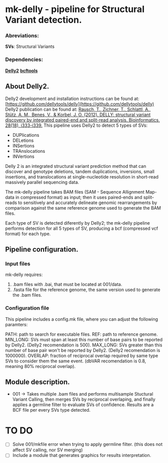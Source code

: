 # mk-delly - pipeline for Structural Variant detection.

### Abreviations:
**SVs**: Structural Variants

### Dependencies:
**[Delly2](https://github.com/dellytools/delly)**
**[bcftools](https://samtools.github.io/bcftools/)**

## About Delly2.

Delly2 development and installation instructions can be found at: [https://github.com/dellytools/delly](https://github.com/dellytools/delly)
Delly2 publication can be found at: [Rausch, T., Zichner, T., Schlattl, A., Stütz, A. M., Benes, V., & Korbel, J. O. (2012). DELLY: structural variant discovery by integrated paired-end and split-read analysis. Bioinformatics, 28(18), i333-i339.](https://academic.oup.com/bioinformatics/article/28/18/i333/245403/DELLY-structural-variant-discovery-by-integrated)
This pipeline uses Delly2 to detect 5 types of SVs:

- DUPlications
- DELetions
- INSertions
- TRAnslocations
- INVertions

Delly 2 is an integrated structural variant prediction method that can discover and genotype deletions, tandem duplications, inversions, small insertions, and translocations at single-nucleotide resolution in short-read massively parallel sequencing data.

The mk-delly pipeline takes BAM files (SAM - Sequence Allignment Map- data in compressed format) as input; then it uses paired-ends and split-reads to sensitively and accurately delineate genomic rearrangements by
comparison against the same reference genome used to generate the BAM files.

Each type of SV is detected diferently by Delly2; the mk-delly pipeline performs detection for all 5 types of SV, producing a bcf (compressed vcf format) for each type.

## Pipeline configuration.

### Input files

mk-delly requires:
1) .bam files with .bai, that must be located at 001/data.
1) .fasta file for the reference genome, the same version used to generate the .bam files.

### Configuration file

This pipeline includes a config.mk file, where you can adjust the following paramters:

PATH: path to search for executable files.
REF: path to reference genome.
MIN_LONG: SVs must span at least this number of base pairs to be reported by Delly2. (Delly2 recomendation is 500).
MAX_LONG: SVs greater than this number of base pair won't be reported by Delly2. (Delly2 recomendation is 1000000).
OVERLAP: fraction of reciprocal overlap required by same type SVs to consider them the same event.  (dbVAR recomendation is 0.8, meaning 80% reciprocal overlap).

## Module description.

- 001 -> Takes multiple .bam files and performs multisample Stuctural Variant Calling, then merges SVs by reciprocal overlaping, and finally applies a germline filter to evaluate SVs of confidence. Results are a BCF file per every SVs type detected.

# **TO DO**
- [ ] Solve 001/mkfile error when trying to apply germline filter. (this does not affect SV calling, nor SV merging)
- [ ] Include a module that generates graphics for results interpretation.
